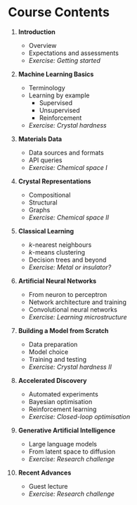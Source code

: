 # Course Contents

1. **Introduction**    
    * Overview 
    * Expectations and assessments
	* _Exercise: Getting started_ 

2. **Machine Learning Basics**  
	* Terminology
	* Learning by example
		* Supervised
		* Unsupervised
		* Reinforcement
	* _Exercise: Crystal hardness_ 

3. **Materials Data**
	* Data sources and formats
	* API queries 
	* _Exercise: Chemical space I_  

4. **Crystal Representations**
	* Compositional 
	* Structural
	* Graphs   
	* _Exercise: Chemical space II_  

5. **Classical Learning**
	* _k_-nearest neighbours
	* _k_-means clustering
	* Decision trees and beyond
	* _Exercise: Metal or insulator?_ 

6. **Artificial Neural Networks**
	* From neuron to perceptron
	* Network architecture and training
	* Convolutional neural networks   
	* _Exercise: Learning microstructure_ 

7. **Building a Model from Scratch**
	* Data preparation
	* Model choice
	* Training and testing 
	* _Exercise: Crystal hardness II_ 

8. **Accelerated Discovery** 
	* Automated experiments 
	* Bayesian optimisation
	* Reinforcement learning  
	* _Exercise: Closed-loop optimisation_ 

9. **Generative Artificial Intelligence** 
	* Large language models 
	* From latent space to diffusion
	* _Exercise: Research challenge_ 
	
10. **Recent Advances** 
	* Guest lecture  
	* _Exercise: Research challenge_ 
	